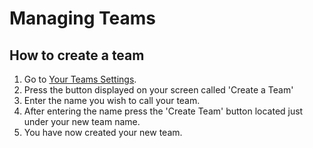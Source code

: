 # Managing Teams

## How to create a team
1. Go to [Your Teams Settings](https://app.cal.com/settings/teams).
2. Press the button displayed on your screen called 'Create a Team'
3. Enter the name you wish to call your team.
4. After entering the name press the 'Create Team' button located just under your new team name.
5. You have now created your new team.
